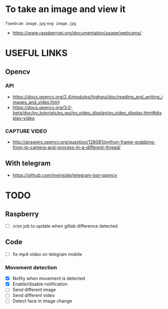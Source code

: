 # To take an image and view it
`fswebcam image.jpg`
`eog image.jpg`

* https://www.raspberrypi.org/documentation/usage/webcams/


# USEFUL LINKS
## Opencv 
### API
* https://docs.opencv.org/2.4/modules/highgui/doc/reading_and_writing_images_and_video.html
* https://docs.opencv.org/3.0-beta/doc/py_tutorials/py_gui/py_video_display/py_video_display.html#display-video

### CAPTURE VIDEO
* http://answers.opencv.org/question/128081/python-frame-grabbing-from-ip-camera-and-process-in-a-different-thread/

## With telegram
* https://github.com/meinside/telegram-bot-opencv


# TODO

## Raspberry
- [ ] cron job to update when gitlab difference detected

## Code
- [ ] fix mp4 video on telegram mobile

### Movement detection
- [X] Nofity when movement is detected 
- [X] Enable/disable notification
- [ ] Send different image
- [ ] Send different video
- [ ] Detect face in image change